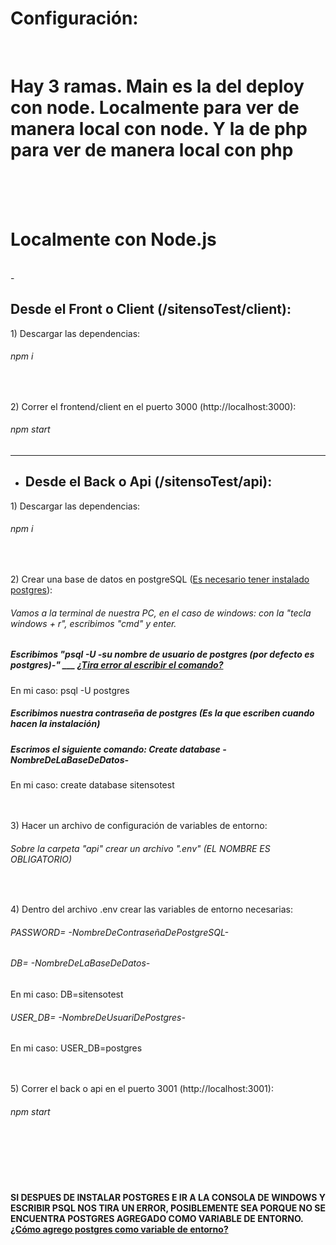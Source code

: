 # Configuración:
<br/>
  <h1>Hay 3 ramas. Main es la del deploy con node. Localmente para ver de manera local con node. Y la de php para ver de manera local con php</h1>

  <br>
  <br>
  <br>
  <h1>Localmente con Node.js</h1>
  <br>
- <h2>Desde el Front o Client (/sitensoTest/client):</h2>

 <p>1) Descargar las dependencias:</p>
 <h6>npm i</h6>
 <br/>
 <p>2) Correr el frontend/client en el puerto 3000 (http://localhost:3000):</p>
 <h6>npm start</h6>
 
 <hr/>
 
 - <h2>Desde el Back o Api (/sitensoTest/api):</h2>
 <p>1) Descargar las dependencias:</p>
 <h6>npm i</h6>
 <br/>
 <p>2) Crear una base de datos en postgreSQL (<a href="https://www.postgresql.org/download/">Es necesario tener instalado postgres</a>):</p>
 <h6>Vamos a la terminal de nuestra PC, en el caso de windows: con la "tecla windows + r", escribimos "cmd" y enter.</h6>
 <h5>Escribimos "psql -U -su nombre de usuario de postgres (por defecto es postgres)-" ___ <a href="#error">¿Tira error al escribir el comando?</a></h5>
 <span>En mi caso: psql -U postgres</span>
 <h5>Escribimos nuestra contraseña de postgres (Es la que escriben cuando hacen la instalación)</h5>
 <h5>Escrimos el siguiente comando: Create database -NombreDeLaBaseDeDatos-</h5>
 <span>En mi caso: create database sitensotest</span>
 <br/>
 <br/>
 <br/>
 <p>3) Hacer un archivo de configuración de variables de entorno:</p>
 <h6>Sobre la carpeta "api" crear un archivo ".env"  (EL NOMBRE ES OBLIGATORIO)</h6>
 <br/>
 <p>4) Dentro del archivo .env crear las variables de entorno necesarias:</p>
 <h6>PASSWORD= -NombreDeContraseñaDePostgreSQL- </h6>
 <h6/>DB= -NombreDeLaBaseDeDatos-</h6>
 <span>En mi caso: DB=sitensotest</span>
 <h6/>USER_DB= -NombreDeUsuariDePostgres-</h6>
 <span>En mi caso: USER_DB=postgres</span>
 <br/>
 <br/>
 <br/>
 <p>5) Correr el back o api en el puerto 3001 (http://localhost:3001):</p>
 <h6/>npm start</h6>
 <br/>
 <br/>
 <br/>
 <br/>
 <h4 id="error">SI DESPUES DE INSTALAR POSTGRES E IR A LA CONSOLA DE WINDOWS Y ESCRIBIR PSQL NOS TIRA UN ERROR, POSIBLEMENTE SEA PORQUE NO SE ENCUENTRA POSTGRES AGREGADO COMO VARIABLE DE ENTORNO. <a href="https://remot-technologies.com/como-anadir-postgresql-a-las-variables-de-entorno-de-windows-10/">¿Cómo agrego postgres como variable de entorno?<a/></h4>
 